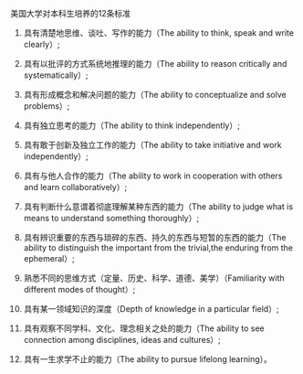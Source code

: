 美国大学对本科生培养的12条标准
1. 具有清楚地思维、谈吐、写作的能力（The ability to think, speak and write clearly）;

2. 具有以批评的方式系统地推理的能力（The ability to reason critically and systematically）;

3. 具有形成概念和解决问题的能力（The ability to conceptualize and solve problems）;

4. 具有独立思考的能力（The ability to think independently）;

5. 具有敢于创新及独立工作的能力（The ability to take initiative and work independently）;

6. 具有与他人合作的能力（The ability to work in cooperation with others and learn collaboratively）;

7. 具有判断什么意谓着彻底理解某种东西的能力（The ability to judge what is means to understand something thoroughly）;

8. 具有辨识重要的东西与琐碎的东西、持久的东西与短暂的东西的能力（The ability to distinguish the important from the trivial,the enduring from the ephemeral）;

9. 熟悉不同的思维方式（定量、历史、科学、道德、美学）（Familiarity with different modes of thought）;

10. 具有某一领域知识的深度（Depth of knowledge in a particular field）;

11. 具有观察不同学科、文化、理念相关之处的能力（The ability to see connection among disciplines, ideas and cultures）;

12. 具有一生求学不止的能力（The ability to pursue lifelong learning）。
